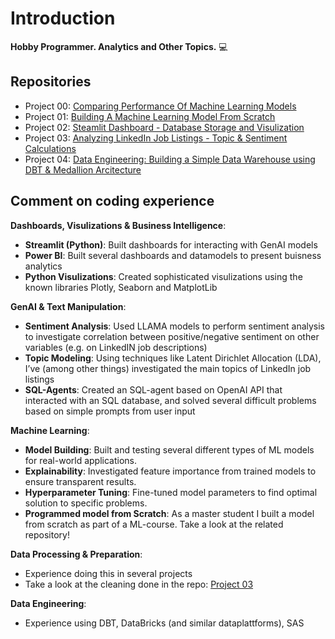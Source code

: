 # Introduction 
**Hobby Programmer. Analytics and Other Topics.**  💻

## Repositories 
- Project 00: [Comparing Performance Of Machine Learning Models](https://github.com/Er-F/00_Machine-Learning_Model-Comparison) 
- Project 01: [Building A Machine Learning Model From Scratch](https://github.com/Er-F/01_Building-Machine-Learning-Model-From-Scratch)
- Project 02: [Steamlit Dashboard - Database Storage and Visulization](https://github.com/Er-F/01_Project_GenAI)
- Project 03: [Analyzing LinkedIn Job Listings - Topic & Sentiment Calculations](https://github.com/Er-F/02_Project_Analysis)
- Project 04:  [Data Engineering: Building a Simple Data Warehouse using DBT & Medallion Arcitecture](https://github.com/Er-F/04_Project_DBT)


## Comment on coding experience 
  
**Dashboards, Visulizations & Business Intelligence**:
- **Streamlit (Python)**: Built dashboards for interacting with GenAI models 
- **Power BI**: Built several dashboards and datamodels to present buisness analytics 
- **Python Visulizations**: Created sophisticated visulizations using the known libraries Plotly, Seaborn and MatplotLib 

**GenAI & Text Manipulation**: 
- **Sentiment Analysis**: Used LLAMA models to perform sentiment analysis to investigate correlation between positive/negative sentiment on other variables (e.g. on LinkedIN job descriptions)
- **Topic Modeling**: Using techniques like Latent Dirichlet Allocation (LDA), I’ve (among other things) investigated the main topics of LinkedIn job listings
- **SQL-Agents**: Created an SQL-agent based on OpenAI API that interacted with an SQL database, and solved several difficult problems based on simple prompts from user input 
  
**Machine Learning**: 
- **Model Building**: Built and testing several different types of ML models for real-world applications.
- **Explainability**: Investigated feature importance from trained models to ensure transparent results.
- **Hyperparameter Tuning**: Fine-tuned model parameters to find optimal solution to specific problems.
- **Programmed model from Scratch**: As a master student I built a model from scratch as part of a ML-course. Take a look at the related repository!
  
**Data Processing & Preparation**:
- Experience doing this in several projects 
- Take a look at the cleaning done in the repo: [Project 03](https://github.com/Er-F/02_Project_Analysis)

**Data Engineering**: 
- Experience using DBT, DataBricks (and similar dataplattforms), SAS 
  
<!--- (Un Comment When You have projects to showcase 
<> ## 🚀 Other Projects
<> In addition to my GitHub repositories, I've worked on several other projects:
-->


